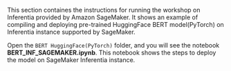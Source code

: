 This section containes the instructions for running the workshop on Inferentia provided by Amazon SageMaker. It shows an example of compiling and deploying  pre-trained HuggingFace BERT model(PyTorch) on Inferentia instance supported by SageMaker. 

Open the `BERT HuggingFace(PyTorch)` folder, and you will see the notebook **BERT_INF_SAGEMAKER.ipynb**. This notebook shows the steps to deploy the model on SageMaker Inferentia instance.
